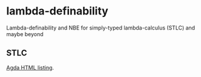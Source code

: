 # lambda-definability
Lambda-definability and NBE for simply-typed lambda-calculus (STLC) and maybe beyond

## STLC

[Agda HTML listing](https://andreasabel.github.io/lf-definability/stlc/html/Everything.html).
